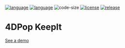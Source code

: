[![language](https://img.shields.io/static/v1?label=language&message=4d&color=blue)](https://developer.4d.com/)
[![language](https://img.shields.io/github/languages/top/vdelachaux/4DPop-KeepIt.svg)](https://developer.4d.com/)
![code-size](https://img.shields.io/github/languages/code-size/vdelachaux/4DPop-KeepIt.svg)
[![license](https://img.shields.io/github/license/vdelachaux/4DPop-KeepIt)](LICENSE)
[![release](https://img.shields.io/github/v/release/vdelachaux/4DPop-KeepIt?include_prereleases)](https://github.com/vdelachaux/4DPop-KeepIt/releases/latest)

# 4DPop KeepIt

[See a demo](https://vimeo.com/17368785)
